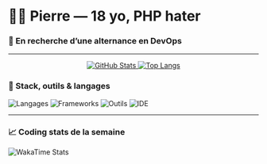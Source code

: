 # 🧑‍💻 Pierre — 18 yo, PHP hater
### 🎯 En recherche d’une alternance en DevOps

---
<p align="center">
  <a href="https://github.com/Piarre">
    <img alt="GitHub Stats" src="https://github-readme-stats-alpha-five-88.vercel.app/api?username=Piarre&theme=tokyonight&show_icons=true&hide_border=true&count_private=true&include_all_commits=true" />
  </a>
  <a href="https://github.com/Piarre">
    <img alt="Top Langs" src="https://github-readme-stats-alpha-five-88.vercel.app/api/top-langs/?username=Piarre&langs_count=8&theme=tokyonight&hide_border=true&layout=compact" />
  </a>
</p>

### 🚀 Stack, outils & langages

![Langages](https://skillicons.dev/icons?i=ts,js,rust,go,swift,java,py,bash,php,powershell&perline=10)
![Frameworks](https://skillicons.dev/icons?i=react,nextjs,nodejs,express,vite,tailwind,spring,electron&perline=10)
![Outils](https://skillicons.dev/icons?i=linux,docker,git,github,prisma,mongodb,mysql,firebase&perline=10)
![IDE](https://skillicons.dev/icons?i=vscode,visualstudio,idea,androidstudio,postman,vercel&perline=10)

---

### 📈 Coding stats de la semaine

![WakaTime Stats](https://github-readme-stats-alpha-five-88.vercel.app/api/wakatime?username=Piarre_&hide=TEXT,TOML,XML&title_color=FFF&theme=tokyonight&hide_border=true)
